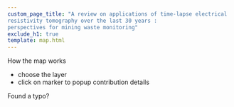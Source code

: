 ```yaml
---
custom_page_title: "A review on applications of time-lapse electrical
resistivity tomography over the last 30 years :
perspectives for mining waste monitoring"
exclude_h1: true
template: map.html
---
```





<div class="callout">
How the map works

* choose the layer
* click on marker to popup contribution details

</div>

<div id="mapid"></div>


<div class="callout">
Found a typo?
</div>





